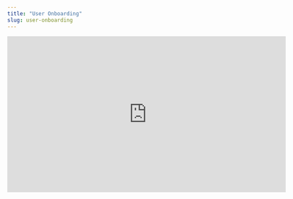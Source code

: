 ```yaml
---
title: "User Onboarding"
slug: user-onboarding
---
```



<iframe width="640" height="360" src="https://www.youtube.com/embed/2oHwCZYCFhw" frameborder="0" allowfullscreen></iframe>